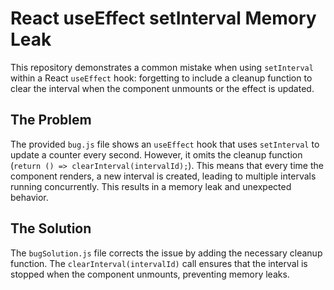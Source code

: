 # React useEffect setInterval Memory Leak

This repository demonstrates a common mistake when using `setInterval` within a React `useEffect` hook: forgetting to include a cleanup function to clear the interval when the component unmounts or the effect is updated.

## The Problem

The provided `bug.js` file shows an `useEffect` hook that uses `setInterval` to update a counter every second. However, it omits the cleanup function (`return () => clearInterval(intervalId);`).  This means that every time the component renders, a new interval is created, leading to multiple intervals running concurrently. This results in a memory leak and unexpected behavior.

## The Solution

The `bugSolution.js` file corrects the issue by adding the necessary cleanup function. The `clearInterval(intervalId)` call ensures that the interval is stopped when the component unmounts, preventing memory leaks.